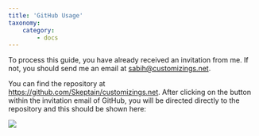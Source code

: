 ```yaml
---
title: 'GitHub Usage'
taxonomy:
    category:
        - docs
---
```


To process this guide, you have already received an invitation from me. If not, you should send me an email at sabih@customizings.net.

You can find the repository at https://github.com/Skeptain/customizings.net. After clicking on the button within the invitation email of GitHub, you will be directed directly to the repository and this should be shown here:

![](https://customizings.net/images/repository.png)